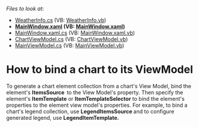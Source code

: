 <!-- default file list -->
*Files to look at*:

* [WeatherInfo.cs](./CS/MvvmSample/Model/WeatherInfo.cs) (VB: [WeatherInfo.vb](./VB/MvvmSample/Model/WeatherInfo.vb))
* **[MainWindow.xaml](./CS/MvvmSample/View/MainWindow.xaml) (VB: [MainWindow.xaml](./VB/MvvmSample/View/MainWindow.xaml))**
* [MainWindow.xaml.cs](./CS/MvvmSample/View/MainWindow.xaml.cs) (VB: [MainWindow.xaml.vb](./VB/MvvmSample/View/MainWindow.xaml.vb))
* [ChartViewModel.cs](./CS/MvvmSample/ViewModel/ChartViewModel.cs) (VB: [ChartViewModel.vb](./VB/MvvmSample/ViewModel/ChartViewModel.vb))
* [MainViewModel.cs](./CS/MvvmSample/ViewModel/MainViewModel.cs) (VB: [MainViewModel.vb](./VB/MvvmSample/ViewModel/MainViewModel.vb))
<!-- default file list end -->
# How to bind a chart to its ViewModel


To generate a chart element collection from a chart's View Model, bind the element's <strong>ItemsSource  </strong>to the View Model's property. Then specify the element's <strong>ItemTemplate</strong> or <strong>ItemTemplateSelector</strong> to bind the element's properties to the element view model's properties. For example, to bind a chart's legend collection, use <strong>LegendItemsSource </strong>and to configure generated legend, use <strong>LegendItemTemplate.</strong>

<br/>


